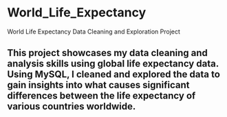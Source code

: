 # World_Life_Expectancy
World Life Expectancy Data Cleaning and Exploration Project

## This project showcases my data cleaning and analysis skills using global life expectancy data. Using MySQL, I cleaned and explored the data to gain insights into what causes significant differences between the life expectancy of various countries worldwide.
